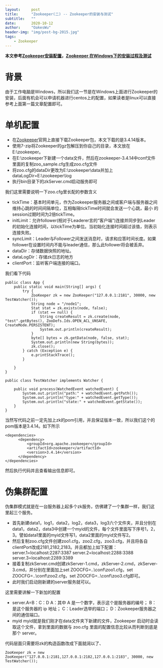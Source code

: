 ```yaml
---
layout:     post
title:      "Zookeeper(二) -- Zookeeper的安装与测试"
subtitle:   ""
date:       2020-10-12
author:     "OakesWu"
header-img: "img/post-bg-2015.jpg"
tags:
    - Zookeeper
---
```


**本文参考[Zookeeper安装配置](https://www.cnblogs.com/crazylqy/p/7119089.html)，[Zookeeper 在Windows下的安装过程及测试](https://blog.csdn.net/qiunian144084/article/details/79192819)**
# 背景
由于工作电脑是Windows，所以我们这一节是在Windows上面进行Zookeeper的安装，后面有机会可以申请机器进行centos上的配置，如果读者是linux可以直接参考上面第一篇文章配置即可。

# 单机配置
- 在[Zookeeper](https://zookeeper.apache.org/releases.html)官网上直接下载Zookeeper包，本文下载的是3.4.14版本。
- 使用7-zip将Zookeeper的gz包解压到你自己的目录，本文放在E:\zookeeper。
- 在E:\zookeeper下新建一个data文件，然后在zookeeper-3.4.14中conf文件里面的复制zoo_sample.cfg生成zoo.cfg文件
- 将zoo.cfg的dataDir更改为E:\\zookeeper\\data并加上dataLogDir=E:\\zookeeper\\log
- 执行bin目录下的zkServer.cmd启动服务即可

我们这里需要说明一下zoo.cfg里长配的参数含义
- tickTime：基本时间单元，作为Zookeeper服务器之间或客户端与服务器之间维持心跳的时间间隔单位，互相每隔tickTime时间就会发送一个心跳，最小 的session过期时间为2倍tickTime。
- initLimit：允许follower(相对于Leaderer言的“客户端”)连接并同步到Leader的初始化连接时间，以tickTime为单位。当初始化连接时间超过该值，则表示连接失败。
- syncLimit：Leader与Follower之间发送消息时，请求和应答时间长度。如果follower在设置时间内不能与leader通信，那么此follower将会被丢弃。
- dataDir：存储数据快照的地址。
- dataLogDir：存储zk日志的地方
- clientPort：监听客户端连接的端口。

我们看下代码
```
public class App {
    public static void main(String[] args) {
        try {
            ZooKeeper zk = new ZooKeeper("127.0.0.1:2181", 30000, new TestWatcher());
            String node = "/node1";
            Stat stat = zk.exists(node, false);
            if (stat == null) {
                String createResult = zk.create(node, "test".getBytes(), ZooDefs.Ids.OPEN_ACL_UNSAFE, CreateMode.PERSISTENT);
                System.out.println(createResult);
            }
            byte[] bytes = zk.getData(node, false, stat);
            System.out.println(new String(bytes));
            zk.close();
        } catch (Exception e) {
            e.printStackTrace();
        }

    }
}

public class TestWatcher implements Watcher {

    public void process(WatchedEvent watchedEvent) {
        System.out.println("path:" + watchedEvent.getPath());
        System.out.println("type:" + watchedEvent.getType());
        System.out.println("state:" + watchedEvent.getState());
    }
}
```
当然写代码之前一定先加上zk的pom引用，并且保证版本一致，所以我们这个的pom版本是3.4.14。如下所示
```
<dependencies>
      <dependency>
          <groupId>org.apache.zookeeper</groupId>
          <artifactId>zookeeper</artifactId>
          <version>3.4.14</version>
      </dependency>
</dependencies>
```
然后执行代码并且查看输出信息即可。

# 伪集群配置
伪集群模式就是在一台服务器上起多个zk服务，仿佛建了一个集群一样，我们这里起三个服务。
- 首先新建data1，log1，data2，log2，data3，log3六个文件夹，并且分别在data1，data2，data3中创建一个myid的文件，每个文件里面写下序号1，2，3。譬如data1里面的myid文件写1，data2里面的myid文件写2。
- 然后复制zoo.cfg文件创建zoo1.cfg，zoo2.cfg，zoo3.cfg，并且将各自clientPort改成2181,2182,2183。并且都加上如下配置：
server.1=localhost:2287:3387
server.2=localhost:2288:3388
server.3=localhost:2289:3389
- 接着复制zkServer.cmd创建zkServer-1.cmd，zkServer-2.cmd，zkServer-3.cmd，并分别在里面加上set ZOOCFG=..\conf\zoo1.cfg，set ZOOCFG=..\conf\zoo2.cfg，set ZOOCFG=..\conf\zoo3.cfg即可。
- 此时我们启动刚新建的server服务就可以。

这里需要讲解一下新加的配置
-  server.A=B：C：D
A：其中 A 是一个数字，表示这个是服务器的编号；
B：是这个服务器的 ip 地址；
C：Leader选举的端口；
D：Zookeeper服务器之间的通信端口。
- myid
myid就是我们刚才在data文件夹下新建的文件，Zookeeper 启动时会读取这个文件，拿到里面的数据与 zoo.cfg 里面的配置信息比较从而判断到底是那个 server。

代码层面只需要将zk的构造函数改成下面就阔以了、
```
ZooKeeper zk = new ZooKeeper("127.0.0.1:2181,127.0.0.1:2182,127.0.0.1:2183", 30000, new TestWatcher());
```

